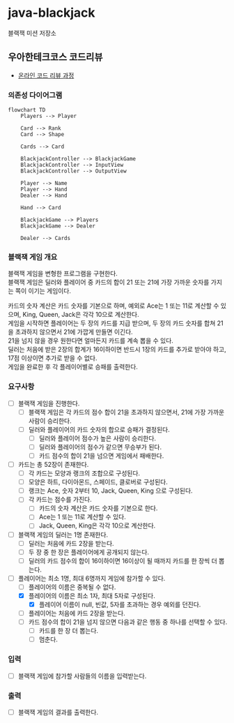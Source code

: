 # java-blackjack

블랙잭 미션 저장소

## 우아한테크코스 코드리뷰

- [온라인 코드 리뷰 과정](https://github.com/woowacourse/woowacourse-docs/blob/master/maincourse/README.md)

### 의존성 다이어그램

```mermaid
flowchart TD
    Players --> Player

    Card --> Rank
    Card --> Shape

    Cards --> Card

    BlackjackController --> BlackjackGame
    BlackjackController --> InputView
    BlackjackController --> OutputView

    Player --> Name
    Player --> Hand
    Dealer --> Hand

    Hand --> Card

    BlackjackGame --> Players
    BlackjackGame --> Dealer

    Dealer --> Cards 
```

### 블랙잭 게임 개요

블랙잭 게임을 변형한 프로그램을 구현한다.   
블랙잭 게임은 딜러와 플레이어 중 카드의 합이 21 또는 21에 가장 가까운 숫자를 가지는 쪽이 이기는 게임이다.

카드의 숫자 계산은 카드 숫자를 기본으로 하며, 예외로 Ace는 1 또는 11로 계산할 수 있으며, King, Queen, Jack은 각각 10으로 계산한다.  
게임을 시작하면 플레이어는 두 장의 카드를 지급 받으며, 두 장의 카드 숫자를 합쳐 21을 초과하지 않으면서 21에 가깝게 만들면 이긴다.   
21을 넘지 않을 경우 원한다면 얼마든지 카드를 계속 뽑을 수 있다.  
딜러는 처음에 받은 2장의 합계가 16이하이면 반드시 1장의 카드를 추가로 받아야 하고, 17점 이상이면 추가로 받을 수 없다.  
게임을 완료한 후 각 플레이어별로 승패를 출력한다.

### 요구사항

- [ ] 블랙잭 게임을 진행한다.
    - [ ] 블랙잭 게임은 각 카드의 점수 합이 21을 초과하지 않으면서, 21에 가장 가까운 사람이 승리한다.
    - [ ] 딜러와 플레이어의 카드 숫자의 합으로 승패가 결정된다.
        - [ ] 딜러와 플레이어 점수가 높은 사람이 승리한다.
        - [ ] 딜러와 플레이어의 점수가 같으면 무승부가 된다.
        - [ ] 카드 점수의 합이 21을 넘으면 게임에서 패배한다.

- [ ] 카드는 총 52장이 존재한다.
    - [ ] 각 카드는 모양과 랭크의 조합으로 구성된다.
    - [ ] 모양은 하트, 다이아몬드, 스페이드, 클로버로 구성된다.
    - [ ] 랭크는 Ace, 숫자 2부터 10, Jack, Queen, King 으로 구성된다.
    - [ ] 각 카드는 점수를 가진다.
        - [ ] 카드의 숫자 계산은 카드 숫자를 기본으로 한다.
        - [ ] Ace는 1 또는 11로 계산할 수 있다.
        - [ ] Jack, Queen, King은 각각 10으로 계산한다.

- [ ] 블랙잭 게임의 딜러는 1명 존재한다.
    - [ ] 딜러는 처음에 카드 2장을 받는다.
    - [ ] 두 장 중 한 장은 플레이어에게 공개되지 않는다.
    - [ ] 딜러의 카드 점수의 합이 16이하이면 16이상이 될 때까지 카드를 한 장씩 더 뽑는다.

- [ ] 플레이어는 최소 1명, 최대 6명까지 게임에 참가할 수 있다.
    - [ ] 플레이어의 이름은 중복될 수 없다.
    - [x] 플레이어의 이름은 최소 1자, 최대 5자로 구성된다.
        - [x] 플레이어 이름이 null, 빈값, 5자를 초과하는 경우 예외를 던진다.
    - [ ] 플레이어는 처음에 카드 2장을 받는다.
    - [ ] 카드 점수의 합이 21을 넘지 않으면 다음과 같은 행동 중 하나를 선택할 수 있다.
        - [ ] 카드를 한 장 더 뽑는다.
        - [ ] 멈춘다.

### 입력

- [ ] 블랙잭 게임에 참가할 사람들의 이름을 입력받는다.

### 출력

- [ ] 블랙잭 게임의 결과를 출력한다.
